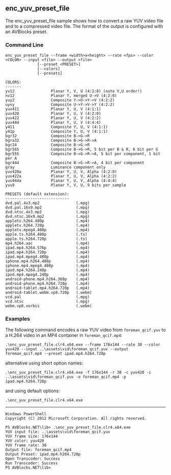 ## enc_yuv_preset_file

The enc_yuv_preset_file sample shows how to convert a raw YUV video file and to a compressed video file. The format of the output is configured with an AVBlocks preset.

### Command Line

	enc_yuv_preset_file --frame <width>x<height> --rate <fps> --color <COLOR> --input <file> --output <file> 
                  [--preset <PRESET>] 
	              [--colors] 
	              [--presets]

	COLORS:
	-------
	yv12                Planar Y, V, U (4:2:0) (note V,U order!)
	nv12                Planar Y, merged U->V (4:2:0)
	yuy2                Composite Y->U->Y->V (4:2:2)
	uyvy                Composite U->Y->V->Y (4:2:2)
	yuv411              Planar Y, U, V (4:1:1)
	yuv420              Planar Y, U, V (4:2:0)
	yuv422              Planar Y, U, V (4:2:2)
	yuv444              Planar Y, U, V (4:4:4)
	y411                Composite Y, U, V (4:1:1)
	y41p                Composite Y, U, V (4:1:1)
	bgr32               Composite B->G->R
	bgra32              Composite B->G->R->A
	bgr24               Composite B->G->R
	bgr565              Composite B->G->R, 5 bit per B & R, 6 bit per G
	bgr555              Composite B->G->R->A, 5 bit per component, 1 bit per A
	bgr444              Composite B->G->R->A, 4 bit per component
	gray                Luminance component only
	yuv420a             Planar Y, U, V, Alpha (4:2:0)
	yuv422a             Planar Y, U, V, Alpha (4:2:2)
	yuv444a             Planar Y, U, V, Alpha (4:4:4)
	yvu9                Planar Y, V, U, 9 bits per sample
 
	PRESETS (default extension):
	----------------------------
	dvd.pal.4x3.mp2                (.mpg)
	dvd.pal.16x9.mp2               (.mpg)
	dvd.ntsc.4x3.mp2               (.mpg)
	dvd.ntsc.16x9.mp2              (.mpg)
	appletv.h264.480p              (.mp4)
	appletv.h264.720p              (.mp4)
	appletv.mpeg4.480p             (.mp4)
	apple.ts.h264.480p             (.ts)
	apple.ts.h264.720p             (.ts)
	mp4.h264.aac                   (.mp4)
	ipad.mp4.h264.576p             (.mp4)
	ipad.mp4.h264.720p             (.mp4)
	ipad.mp4.mpeg4.480p            (.mp4)
	iphone.mp4.h264.480p           (.mp4)
	iphone.mp4.mpeg4.480p          (.mp4)
	ipod.mp4.h264.240p             (.mp4)
	ipod.mp4.mpeg4.240p            (.mp4)
	android-phone.mp4.h264.360p    (.mp4)
	android-phone.mp4.h264.720p    (.mp4)
	android-tablet.mp4.h264.720p   (.mp4)
	android-tablet.webm.vp8.720p   (.webm)
	vcd.pal                        (.mpg)
	vcd.ntsc                       (.mpg)
	webm.vp8.vorbis                (.webm)

###	Examples

The following command encodes a raw YUV video from `foreman_qcif.yuv` to a H.264 video in an MP4 container in `foreman_qcif.mp4`: 

	.\enc_yuv_preset_file.clr4.x64.exe --frame 176x144 --rate 30 --color yuv420 --input ..\assets\vid\foreman_qcif.yuv --output foreman_qcif.mp4 --preset ipad.mp4.h264.720p

alternative using short option names:

	.\enc_yuv_preset_file.clr4.x64.exe -f 176x144 -r 30 -c yuv420 -i ..\assets\vid\foreman_qcif.yuv -o foreman_qcif.mp4 -p ipad.mp4.h264.720p

and using default options:

	.\enc_yuv_preset_file.clr4.x64.exe


***

	Windows PowerShell
	Copyright (C) 2012 Microsoft Corporation. All rights reserved.
	
	PS AVBlocks.NET\lib> .\enc_yuv_preset_file.clr4.x64.exe
	YUV input file: ..\assets\vid\foreman_qcif.yuv
	YUV frame size: 176x144
	YUV color: yuv420
	YUV frame rate: 30
	Output file: foreman_qcif.mp4
	Output Preset: ipad.mp4.h264.720p
	Open Transcoder: Success
	Run Transcoder: Success
	PS AVBlocks.NET\lib>